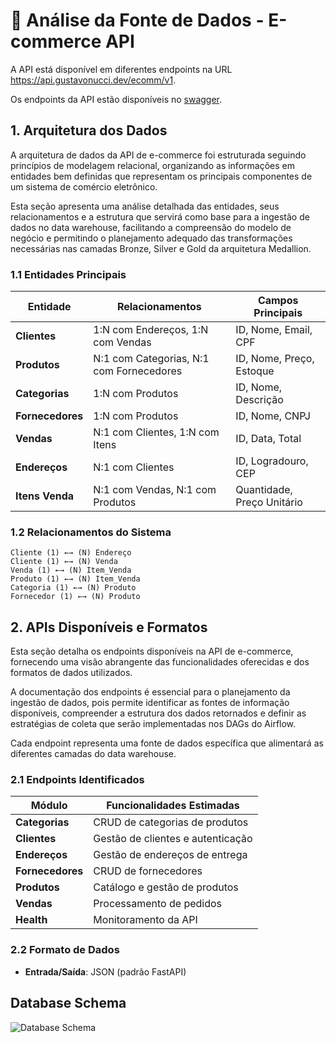 # 📁 Análise da Fonte de Dados - E-commerce API

A API está disponível em diferentes endpoints na URL <https://api.gustavonucci.dev/ecomm/v1>.

Os endpoints da API estão disponíveis no [swagger](https://api.gustavonucci.dev/docs).

## 1. Arquitetura dos Dados

A arquitetura de dados da API de e-commerce foi estruturada seguindo princípios de modelagem relacional, organizando as informações em entidades bem definidas que representam os principais componentes de um sistema de comércio eletrônico.

Esta seção apresenta uma análise detalhada das entidades, seus relacionamentos e a estrutura que servirá como base para a ingestão de dados no data warehouse, facilitando a compreensão do modelo de negócio e permitindo o planejamento adequado das transformações necessárias nas camadas Bronze, Silver e Gold da arquitetura Medallion.

### 1.1 Entidades Principais

| Entidade         | Relacionamentos                          | Campos Principais          |
| ---------------- | ---------------------------------------- | -------------------------- |
| **Clientes**     | 1:N com Endereços, 1:N com Vendas        | ID, Nome, Email, CPF       |
| **Produtos**     | N:1 com Categorias, N:1 com Fornecedores | ID, Nome, Preço, Estoque   |
| **Categorias**   | 1:N com Produtos                         | ID, Nome, Descrição        |
| **Fornecedores** | 1:N com Produtos                         | ID, Nome, CNPJ             |
| **Vendas**       | N:1 com Clientes, 1:N com Itens          | ID, Data, Total            |
| **Endereços**    | N:1 com Clientes                         | ID, Logradouro, CEP        |
| **Itens Venda**  | N:1 com Vendas, N:1 com Produtos         | Quantidade, Preço Unitário |

### 1.2 Relacionamentos do Sistema

```text
Cliente (1) ←→ (N) Endereço
Cliente (1) ←→ (N) Venda
Venda (1) ←→ (N) Item_Venda
Produto (1) ←→ (N) Item_Venda
Categoria (1) ←→ (N) Produto
Fornecedor (1) ←→ (N) Produto
```

## 2. APIs Disponíveis e Formatos

Esta seção detalha os endpoints disponíveis na API de e-commerce, fornecendo uma visão abrangente das funcionalidades oferecidas e dos formatos de dados utilizados.

A documentação dos endpoints é essencial para o planejamento da ingestão de dados, pois permite identificar as fontes de informação disponíveis, compreender a estrutura dos dados retornados e definir as estratégias de coleta que serão implementadas nos DAGs do Airflow.

Cada endpoint representa uma fonte de dados específica que alimentará as diferentes camadas do data warehouse.

### 2.1 Endpoints Identificados

| Módulo           | Funcionalidades Estimadas         |
| ---------------- | --------------------------------- |
| **Categorias**   | CRUD de categorias de produtos    |
| **Clientes**     | Gestão de clientes e autenticação |
| **Endereços**    | Gestão de endereços de entrega    |
| **Fornecedores** | CRUD de fornecedores              |
| **Produtos**     | Catálogo e gestão de produtos     |
| **Vendas**       | Processamento de pedidos          |
| **Health**       | Monitoramento da API              |

### 2.2 Formato de Dados

- **Entrada/Saída**: JSON (padrão FastAPI)

## Database Schema

![Database Schema](https://github.com/user-attachments/assets/92533b96-e8c2-4fb4-a735-d598061e8063)

